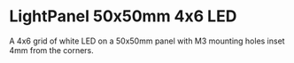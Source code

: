 # LightPanel 50x50mm 4x6 LED
A 4x6 grid of white LED on a 50x50mm panel with M3 mounting holes inset 4mm from the corners.
